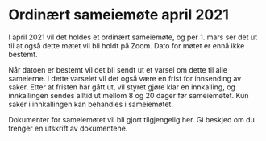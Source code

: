 Ordinært sameiemøte april 2021
==============================

I april 2021 vil det holdes et ordinært sameiemøte, og per 1. mars ser det ut til at også dette møtet vil bli holdt på Zoom. Dato for møtet er ennå ikke bestemt.

Når datoen er bestemt vil det bli sendt ut et varsel om dette til alle sameierne. I dette varselet vil det også være en frist for innsending av saker. Etter at fristen har gått ut, vil styret gjøre klar en innkalling, og innkallingen sendes alltid ut mellom 8 og 20 dager før sameiemøtet. Kun saker i innkallingen kan behandles i sameiemøtet.

Dokumenter for sameiemøtet vil bli gjort tilgjengelig her. Gi beskjed om du trenger en utskrift av dokumentene.

